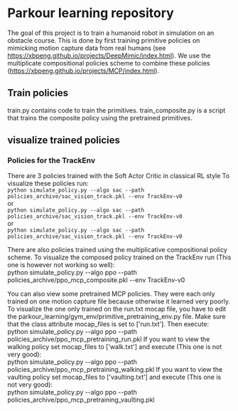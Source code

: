 # Parkour learning repository

The goal of this project is to train a humanoid robot in simulation on an obstacle course. 
This is done by first training primitive policies on mimicking motion
capture data from real humans (see https://xbpeng.github.io/projects/DeepMimic/index.html).
We use the multiplicate compositional policies scheme to combine these policies (https://xbpeng.github.io/projects/MCP/index.html).

## Train policies
train.py contains code to train the primitives. train_composite.py is a script that trains the composite policy using
the pretrained primitives.

## visualize trained policies
### Policies for the TrackEnv
There are 3 policies trained with the Soft Actor Critic in classical RL style
To visualize these policies run:  
`python simulate_policy.py --algo sac --path policies_archive/sac_vision_track.pkl --env TrackEnv-v0`  
or  
`python simulate_policy.py --algo sac --path policies_archive/sac_vision_track.pkl --env TrackEnv-v0`  
or  
`python simulate_policy.py --algo sac --path policies_archive/sac_vision_track.pkl --env TrackEnv-v0`  

There are also policies trained using the multiplicative compositional policy scheme. To visualize the composed policy
trained on the TrackEnv run (This one is however not working so well):  
python simulate_policy.py --algo ppo --path policies_archive/ppo_mcp_composite.pkl --env TrackEnv-v0

You can also view some pretrained MCP policies. They were each only trained on one motion
capture file because otherwise it learned very poorly. To visualize the one only trained
on the run.txt mocap file, you have to edit the parkour_learning/gym_env/primitive_pretraining_env.py file.
Make sure that the class attribute mocap_files is set to ['run.txt']. Then execute:  
 python simulate_policy.py --algo ppo --path policies_archive/ppo_mcp_pretraining_run.pkl
If you want to view the walking policy set mocap_files to ['walk.txt'] and execute (This one is not very good):  
 python simulate_policy.py --algo ppo --path policies_archive/ppo_mcp_pretraining_walking.pkl
If you want to view the vaulting policy set mocap_files to ['vaulting.txt'] and execute (This one is not very good):  
 python simulate_policy.py --algo ppo --path policies_archive/ppo_mcp_pretraining_vaulting.pkl

